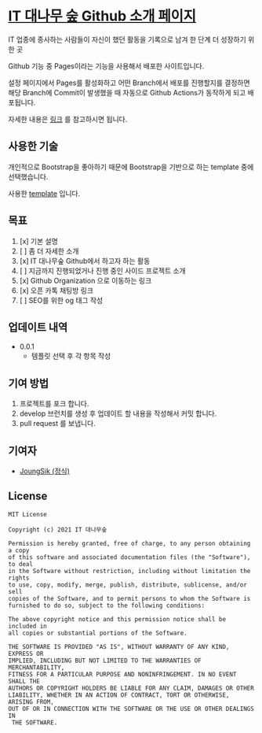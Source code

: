 # [IT 대나무 숲 Github 소개 페이지](https://it-dnms.github.io/)

IT 업종에 종사하는 사람들이 자신이 했던 활동을 기록으로 남겨 한 단계 더 성장하기 위한 곳

Github 기능 중 Pages이라는 기능을 사용해서 배포한 사이트입니다.

설정 페이지에서 Pages를 활성화하고 어떤 Branch에서 배포를 진행할지를 결정하면 해당 Branch에 Commit이 발생했을 때 자동으로 Github Actions가 동작하게 되고 배포됩니다.

자세한 내용은 [링크](https://pages.github.com/) 를 참고하시면 됩니다.

## 사용한 기술
개인적으로 Bootstrap을 좋아하기 때문에 Bootstrap을 기반으로 하는 template 중에 선택했습니다.

사용한 [template](https://github.com/startbootstrap/startbootstrap-creative) 입니다.


## 목표

1. [x] 기본 설명
2. [ ] 좀 더 자세한 소개
3. [x] IT 대나무숲 Github에서 하고자 하는 활동
4. [ ] 지금까지 진행되었거나 진행 중인 사이드 프로젝트 소개
5. [x] Github Organization 으로 이동하는 링크
6. [x] 오픈 카톡 채팅방 링크
7. [ ] SEO를 위한 og 태그 작성 

## 업데이트 내역
* 0.0.1
    * 템플릿 선택 후 각 항목 작성

## 기여 방법
1. 프로젝트를 포크 합니다.
2. develop 브런치를 생성 후 업데이트 할 내용을 작성해서 커밋 합니다.
3. pull request 를 보냅니다.

## 기여자
* [JoungSik \(정식\)](https://github.com/JoungSik)

## License
```
MIT License

Copyright (c) 2021 IT 대나무숲

Permission is hereby granted, free of charge, to any person obtaining a copy 
of this software and associated documentation files (the "Software"), to deal 
in the Software without restriction, including without limitation the rights 
to use, copy, modify, merge, publish, distribute, sublicense, and/or sell 
copies of the Software, and to permit persons to whom the Software is 
furnished to do so, subject to the following conditions:

The above copyright notice and this permission notice shall be included in 
all copies or substantial portions of the Software.

THE SOFTWARE IS PROVIDED "AS IS", WITHOUT WARRANTY OF ANY KIND, EXPRESS OR 
IMPLIED, INCLUDING BUT NOT LIMITED TO THE WARRANTIES OF MERCHANTABILITY, 
FITNESS FOR A PARTICULAR PURPOSE AND NONINFRINGEMENT. IN NO EVENT SHALL THE 
AUTHORS OR COPYRIGHT HOLDERS BE LIABLE FOR ANY CLAIM, DAMAGES OR OTHER 
LIABILITY, WHETHER IN AN ACTION OF CONTRACT, TORT OR OTHERWISE, ARISING FROM, 
OUT OF OR IN CONNECTION WITH THE SOFTWARE OR THE USE OR OTHER DEALINGS IN
 THE SOFTWARE.
```
